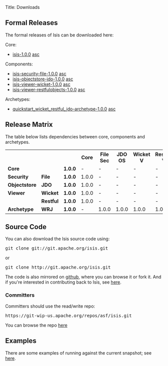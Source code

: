 Title: Downloads

## Formal Releases

The formal releases of Isis can be downloaded here:

Core:

* [isis-1.0.0](https://dist.apache.org/repos/dist/release/isis/core/isis-1.0.0-source-release.zip) [asc](https://dist.apache.org/repos/dist/release/isis/core/isis-1.0.0-source-release.zip.asc)

Components:

* [isis-security-file-1.0.0](https://dist.apache.org/repos/dist/release/isis/component/security/file/isis-security-file-1.0.0-source-release.zip) [asc](https://dist.apache.org/repos/dist/release/isis/component/security/file/isis-security-file-1.0.0-source-release.zip.asc)
* [isis-objectstore-jdo-1.0.0](https://dist.apache.org/repos/dist/release/isis/component/objectstore/jdo/isis-objectstore-jdo-1.0.0-source-release.zip) [asc](https://dist.apache.org/repos/dist/release/isis/component/objectstore/jdo/isis-objectstore-jdo-1.0.0-source-release.zip.asc)
* [isis-viewer-wicket-1.0.0](https://dist.apache.org/repos/dist/release/isis/component/viewer/wicket/isis-viewer-wicket-1.0.0-source-release.zip) [asc](https://dist.apache.org/repos/dist/release/isis/component/viewer/wicket/isis-viewer-wicket-1.0.0-source-release.zip.asc)
* [isis-viewer-restfulobjects-1.0.0](https://dist.apache.org/repos/dist/release/isis/component/viewer/restfulobjects/isis-viewer-restfulobjects-1.0.0-source-release.zip) [asc](https://dist.apache.org/repos/dist/release/isis/component/viewer/restfulobjects/isis-viewer-restfulobjects-1.0.0-source-release.zip.asc)

Archetypes:

* [quickstart_wicket_restful_jdo-archetype-1.0.0](https://dist.apache.org/repos/dist/release/isis/archetype/quickstart_wicket_restful_jdo-archetype/quickstart_wicket_restful_jdo-archetype-1.0.0-source-release.zip) [asc](https://dist.apache.org/repos/dist/release/isis/archetype/quickstart_wicket_restful_jdo-archetype/quickstart_wicket_restful_jdo-archetype-1.0.0-source-release.zip.asc)

## Release Matrix

The table below lists dependencies between core, components and archetypes.

<table>
<tr>
    <th>&nbsp;</th>
    <th>&nbsp;</th>
    <th>&nbsp;</th>
    <th>Core</th>
    <th>File Sec</th>
    <th>JDO OS</th>
    <th>Wicket V</th>
    <th>Restful V</th>
</tr>
<tr>
    <td><b>Core</b></td>
    <td>&nbsp;</td>
    <td><b>1.0.0</b></td>
    <td>-</td>
    <td>-</td>
    <td>-</td>
    <td>-</td>
    <td>-</td>
</tr>
<tr>
    <td><b>Security</b></td>
    <td><b>File</b></td>
    <td><b>1.0.0</b></td>
    <td>1.0.0</td>
    <td>-</td>
    <td>-</td>
    <td>-</td>
    <td>-</td>
</tr>
<tr>
    <td><b>Objectstore</b></td>
    <td><b>JDO</b></td>
    <td><b>1.0.0</b></td>
    <td>1.0.0</td>
    <td>-</td>
    <td>-</td>
    <td>-</td>
    <td>-</td>
</tr>
<tr>
    <td><b>Viewer</td>
    <td><b>Wicket</b></td>
    <td><b>1.0.0</b></td>
    <td>1.0.0</td>
    <td>-</td>
    <td>-</td>
    <td>-</td>
    <td>-</td>
</tr>
<tr>
    <td>&nbsp;</td>
    <td><b>Restful</b></td>
    <td><b>1.0.0</b></td>
    <td>1.0.0</td>
    <td>-</td>
    <td>-</td>
    <td>-</td>
    <td>-</td>
</tr>
<tr>
    <td><b>Archetype</b></td>
    <td><b>WRJ</b></td>
    <td><b>1.0.0</b></td>
    <td>-</td>
    <td>1.0.0</td>
    <td>1.0.0</td>
    <td>1.0.0</td>
    <td>1.0.0</td>
</tr>
</table>


## Source Code

You can also download the Isis source code using:

<pre>
git clone git://git.apache.org/isis.git
</pre>

or

<pre>
git clone http://git.apache.org/isis.git
</pre>

The code is also mirrored on [github](http://github.com/apache/isis), where you can browse it or fork it.   And if you're interested in contributing back to Isis, see [here](contributors/git-workflow.html).
       
### Committers

Committers should use the read/write repo:

<pre>
https://git-wip-us.apache.org/repos/asf/isis.git
</pre>

You can browse the repo [here](https://git-wip-us.apache.org/repos/asf/isis/repo?p=isis.git;a=summary)

## Examples

There are some examples of running against the current snapshot; see [here](getting-started/examples.html).

